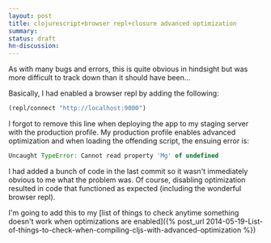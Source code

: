 ```yaml
---
layout: post
title: clojurescript+browser repl+closure advanced optimization
summary:
status: draft
hn-discussion:
---
```


As with many bugs and errors, this is quite obvious in hindsight but was more
difficult to track down than it should have been...

Basically, I had enabled a browser repl by adding the following:

```clojure
(repl/connect "http://localhost:9000")
```

I forgot to remove this line when deploying the app to my staging server with
the production profile.  My production profile enables advanced optimization and
when loading the offending script, the ensuing error is:

```javascript
Uncaught TypeError: Cannot read property 'Mg' of undefined 
```

I had added a bunch of code in the last commit so it wasn't immediately obvious
to me what the problem was.  Of course, disabling optimization resulted in code
that functioned as expected (including the wonderful browser repl).

I'm going to add this to my [list of things to check anytime something doesn't
work when optimizations are enabled]({% post_url 2014-05-19-List-of-things-to-check-when-compiling-cljs-with-advanced-optimization %})
